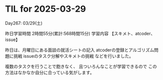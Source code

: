 # TIL for 2025-03-29
Day267: 03/29(土)

昨日学習時間 2時間55分(累計:568時間15分)
学習内容 【スキメト、atcoder、issue】

昨日は、月曜日にある面談の就活シートの記入
atcoderの登録とアルゴリズム問題に挑戦
issueのタスク分解やスキメトの挑戦
などを行いました。

複数のタスクを行うことで飽きなく、
且ついろんなことが学習できるので
この方法はなかなか自分に合っている気がします。